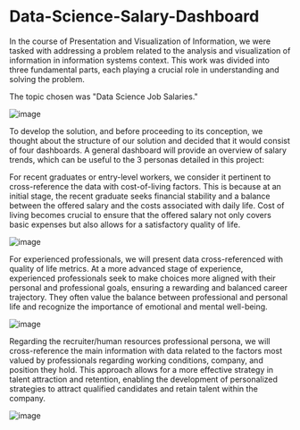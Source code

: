 # Data-Science-Salary-Dashboard

In the course of Presentation and Visualization of Information, we were tasked with addressing a problem related to the analysis and visualization of information in information systems context. This work was divided into three fundamental parts, each playing a crucial role in understanding and solving the problem.

The topic chosen was "Data Science Job Salaries."

![image](https://github.com/user-attachments/assets/5fb601d5-7ab7-4b35-98ac-9a5bd5b4c83c)


To develop the solution, and before proceeding to its conception, we thought about the structure of our solution and decided that it would consist of four dashboards. A general dashboard will provide an overview of salary trends, which can be useful to the 3 personas detailed in this project:

For recent graduates or entry-level workers, we consider it pertinent to cross-reference the data with cost-of-living factors. This is because at an initial stage, the recent graduate seeks financial stability and a balance between the offered salary and the costs associated with daily life. Cost of living becomes crucial to ensure that the offered salary not only covers basic expenses but also allows for a satisfactory quality of life.

![image](https://github.com/user-attachments/assets/6ef05455-56c8-4a8f-b2f3-ef51c6797c1d)


For experienced professionals, we will present data cross-referenced with quality of life metrics. At a more advanced stage of experience, experienced professionals seek to make choices more aligned with their personal and professional goals, ensuring a rewarding and balanced career trajectory. They often value the balance between professional and personal life and recognize the importance of emotional and mental well-being.

![image](https://github.com/user-attachments/assets/dc770645-cba1-4093-88b0-a02c5c7528b6)


Regarding the recruiter/human resources professional persona, we will cross-reference the main information with data related to the factors most valued by professionals regarding working conditions, company, and position they hold. This approach allows for a more effective strategy in talent attraction and retention, enabling the development of personalized strategies to attract qualified candidates and retain talent within the company.

![image](https://github.com/user-attachments/assets/648e1d20-6093-4e2d-9f0d-af8275d84d92)

